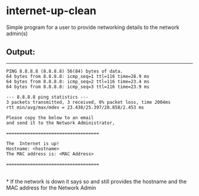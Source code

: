 # internet-up-clean
Simple program for a user to provide networking details to the network admin(s)
## Output:
----
```
PING 8.8.8.8 (8.8.8.8) 56(84) bytes of data.
64 bytes from 8.8.8.8: icmp_seq=1 ttl=116 time=28.9 ms
64 bytes from 8.8.8.8: icmp_seq=2 ttl=116 time=23.4 ms
64 bytes from 8.8.8.8: icmp_seq=3 ttl=116 time=23.9 ms

--- 8.8.8.8 ping statistics ---
3 packets transmitted, 3 received, 0% packet loss, time 2004ms
rtt min/avg/max/mdev = 23.438/25.397/28.858/2.453 ms

Please copy the below to an email 
and send it to the Network Administrator,

===================================

The  Internet is up!
Hostname: <hostname>
The MAC address is: <MAC Address>

===================================
```
<br>
* If the network is down it says so and still provides the hostname and the MAC address for the Network Admin
